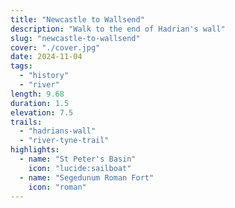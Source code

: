 ```yaml
---
title: "Newcastle to Wallsend"
description: "Walk to the end of Hadrian's wall"
slug: "newcastle-to-wallsend"
cover: "./cover.jpg"
date: 2024-11-04
tags:
  - "history"
  - "river"
length: 9.68
duration: 1.5
elevation: 7.5
trails:
  - "hadrians-wall"
  - "river-tyne-trail"
highlights:
  - name: "St Peter's Basin"
    icon: "lucide:sailboat"
  - name: "Segedunum Roman Fort"
    icon: "roman"
---
```

